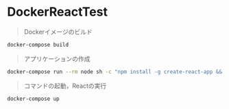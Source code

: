 # DockerReactTest

> Dockerイメージのビルド

```sh
docker-compose build
```


> アプリケーションの作成

```sh
docker-compose run --rm node sh -c "npm install -g create-react-app && create-react-app react-sample"
```

> コマンドの起動，Reactの実行

```sh
docker-compose up
```
